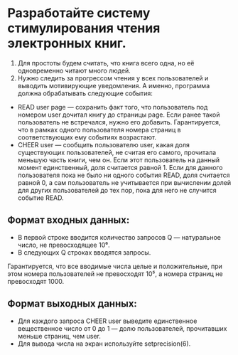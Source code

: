 # Разработайте систему стимулирования чтения электронных книг.
1) Для простоты будем считать, что книга всего одна, но её одновременно читают много людей.
2) Нужно следить за прогрессом чтения у всех пользователей и выводить мотивирующие уведомления. А именно, программа должна обрабатывать следующие события:
 - READ user page — сохранить факт того, что пользователь под номером user дочитал книгу до страницы page. Если ранее такой пользователь не встречался, нужно его добавить. Гарантируется, что в рамках одного пользователя номера страниц в соответствующих ему событиях возрастают.
 - CHEER user — сообщить пользователю user, какая доля существующих пользователей, не считая его самого, прочитала меньшую часть книги, чем он. Если этот пользователь на данный момент единственный, доля считается равной 1. Если для данного пользователя пока не было ни одного события READ, доля считается равной 0, а сам пользователь не учитывается при вычислении долей для других пользователей до тех пор, пока для него не случится событие READ.

## Формат входных данных:
- В первой строке вводится количество запросов Q — натуральное число, не превосходящее 10⁶.
- В следующих Q строках вводятся запросы.

Гарантируется, что все вводимые числа целые и положительные, при этом номера пользователей не превосходят 10⁵, а номера страниц не превосходят 1000.

## Формат выходных данных:
 * Для каждого запроса CHEER user выведите единственное вещественное число от 0 до 1 — долю пользователей, прочитавших меньше страниц, чем user.
 * Для вывода числа на экран используйте setprecision(6).
